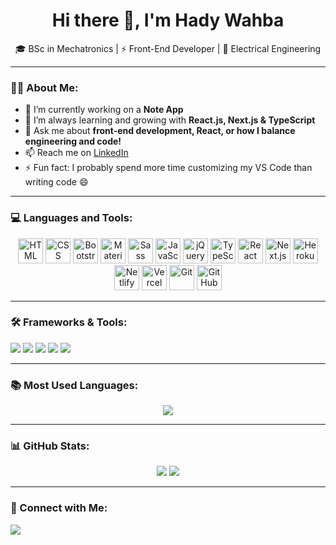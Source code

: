 <h1 align="center">Hi there 👋, I'm Hady Wahba</h1>

<p align="center">
  🎓 BSc in Mechatronics | ⚡ Front-End Developer | 🔌 Electrical Engineering 
</p>

---

### 👨‍💻 About Me:
- 🔭 I’m currently working on a **Note App**
- 🌱 I’m always learning and growing with **React.js, Next.js & TypeScript**
- 💬 Ask me about **front-end development, React, or how I balance engineering and code!**
- 📫 Reach me on [LinkedIn](https://www.linkedin.com/in/hadywahba)
- ⚡ Fun fact: I probably spend more time customizing my VS Code than writing code 😄

---

### 💻 Languages and Tools:
<p align="center">
  <img src="https://cdn.jsdelivr.net/gh/devicons/devicon/icons/html5/html5-original.svg" width="40" alt="HTML" />
  <img src="https://cdn.jsdelivr.net/gh/devicons/devicon/icons/css3/css3-original.svg" width="40" alt="CSS" />
  <img src="https://cdn.jsdelivr.net/gh/devicons/devicon/icons/bootstrap/bootstrap-plain.svg" width="40" alt="Bootstrap" />
  <img src="https://cdn.jsdelivr.net/gh/devicons/devicon/icons/materialui/materialui-original.svg" width="40" alt="Material UI" />
  <img src="https://cdn.jsdelivr.net/gh/devicons/devicon/icons/sass/sass-original.svg" width="40" alt="Sass" />
  <img src="https://cdn.jsdelivr.net/gh/devicons/devicon/icons/javascript/javascript-original.svg" width="40" alt="JavaScript" />
  <img src="https://cdn.jsdelivr.net/gh/devicons/devicon/icons/jquery/jquery-original.svg" width="40" alt="jQuery" />
  <img src="https://cdn.jsdelivr.net/gh/devicons/devicon/icons/typescript/typescript-original.svg" width="40" alt="TypeScript" />
  <img src="https://cdn.jsdelivr.net/gh/devicons/devicon/icons/react/react-original.svg" width="40" alt="React" />
  <img src="https://cdn.jsdelivr.net/gh/devicons/devicon/icons/nextjs/nextjs-original.svg" width="40" alt="Next.js" />
  <img src="https://cdn.jsdelivr.net/gh/devicons/devicon/icons/heroku/heroku-original.svg" width="40" alt="Heroku" />
  <img src="https://cdn.jsdelivr.net/gh/devicons/devicon/icons/netlify/netlify-original.svg" width="40" alt="Netlify" />
  <img src="https://cdn.jsdelivr.net/gh/devicons/devicon/icons/vercel/vercel-original.svg" width="40" alt="Vercel" />
  <img src="https://cdn.jsdelivr.net/gh/devicons/devicon/icons/git/git-original.svg" width="40" alt="Git" />
  <img src="https://cdn.jsdelivr.net/gh/devicons/devicon/icons/github/github-original.svg" width="40" alt="GitHub" />
</p>

---

### 🛠️ Frameworks & Tools:
<p>
  <img src="https://img.shields.io/badge/Bootstrap-563D7C?style=flat&logo=bootstrap&logoColor=white" />
  <img src="https://img.shields.io/badge/Tailwind_CSS-38B2AC?style=flat&logo=tailwind-css&logoColor=white" />
  <img src="https://img.shields.io/badge/Redux_Toolkit-764ABC?style=flat&logo=redux&logoColor=white" />
  <img src="https://img.shields.io/badge/React-20232A?style=flat&logo=react&logoColor=61DAFB" />
  <img src="https://img.shields.io/badge/Next.js-000000?style=flat&logo=next.js&logoColor=white" />
</p>

---

### 📚 Most Used Languages:
<p align="center">
  <img src="https://github-readme-stats.vercel.app/api/top-langs/?username=hadywahba&layout=compact&theme=tokyonight" />
</p>

---

### 📊 GitHub Stats:
<p align="center">
  <img src="https://github-readme-stats.vercel.app/api?username=hadywahba&show_icons=true&theme=tokyonight" />
  <img src="https://github-readme-streak-stats.herokuapp.com/?user=hadywahba&theme=tokyonight" />
</p>

---

### 🔗 Connect with Me:
<p>
  <a href="https://www.linkedin.com/in/hadywahba"><img src="https://img.shields.io/badge/LinkedIn-blue?style=flat&logo=linkedin" /></a>
</p>
